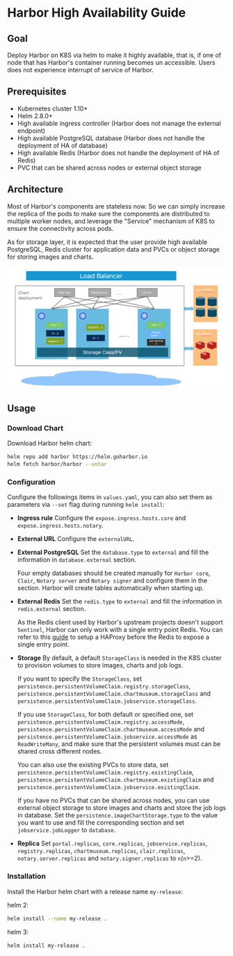 # Harbor High Availability Guide

## Goal

Deploy Harbor on K8S via helm to make it highly available, that is, if one of node that has Harbor's container running becomes un accessible. Users does not experience interrupt of service of Harbor.

## Prerequisites

- Kubernetes cluster 1.10+
- Helm 2.8.0+
- High available ingress controller (Harbor does not manage the external endpoint)
- High available PostgreSQL database (Harbor does not handle the deployment of HA of database)
- High available Redis (Harbor does not handle the deployment of HA of Redis)
- PVC that can be shared across nodes or external object storage

## Architecture

Most of Harbor's components are stateless now.  So we can simply increase the replica of the pods to make sure the components are distributed to multiple worker nodes, and leverage the "Service" mechanism of K8S to ensure the connectivity across pods.

As for storage layer, it is expected that the user provide high available PostgreSQL, Redis cluster for application data and PVCs or object storage for storing images and charts.

![HA](img/ha.png)

## Usage

### Download Chart

Download Harbor helm chart:

```bash
helm repo add harbor https://helm.goharbor.io
helm fetch harbor/harbor --untar
```

### Configuration

Configure the followings items in `values.yaml`, you can also set them as parameters via `--set` flag during running `helm install`:

- **Ingress rule**
   Configure the `expose.ingress.hosts.core` and `expose.ingress.hosts.notary`.
- **External URL**
   Configure the `externalURL`.
- **External PostgreSQL**
   Set the `database.type` to `external` and fill the information in `database.external` section.

   Four empty databases should be created manually for `Harbor core`, `Clair`, `Notary server` and `Notary signer` and configure them in the section. Harbor will create tables automatically when starting up.
- **External Redis**
   Set the `redis.type` to `external` and fill the information in `redis.external` section.

   As the Redis client used by Harbor's upstream projects doesn't support `Sentinel`, Harbor can only work with a single entry point Redis. You can refer to this [guide](https://community.pivotal.io/s/article/How-to-setup-HAProxy-and-Redis-Sentinel-for-automatic-failover-between-Redis-Master-and-Slave-servers) to setup a HAProxy before the Redis to expose a single entry point.
- **Storage**
   By default, a default `StorageClass` is needed in the K8S cluster to provision volumes to store images, charts and job logs.

   If you want to specify the `StorageClass`, set `persistence.persistentVolumeClaim.registry.storageClass`, `persistence.persistentVolumeClaim.chartmuseum.storageClass` and `persistence.persistentVolumeClaim.jobservice.storageClass`.

   If you use `StorageClass`, for both default or specified one, set `persistence.persistentVolumeClaim.registry.accessMode`, `persistence.persistentVolumeClaim.chartmuseum.accessMode` and `persistence.persistentVolumeClaim.jobservice.accessMode` as `ReadWriteMany`, and make sure that the persistent volumes must can be shared cross different nodes.

   You can also use the existing PVCs to store data, set `persistence.persistentVolumeClaim.registry.existingClaim`, `persistence.persistentVolumeClaim.chartmuseum.existingClaim` and `persistence.persistentVolumeClaim.jobservice.existingClaim`.

   If you have no PVCs that can be shared across nodes, you can use external object storage to store images and charts and store the job logs in database. Set the `persistence.imageChartStorage.type` to the value you want to use and fill the corresponding section and set `jobservice.jobLogger` to `database`.

- **Replica**
   Set `portal.replicas`, `core.replicas`, `jobservice.replicas`, `registry.replicas`, `chartmuseum.replicas`, `clair.replicas`, `notary.server.replicas` and `notary.signer.replicas` to `n`(`n`>=2).

### Installation

Install the Harbor helm chart with a release name `my-release`:  

helm 2:
```bash
helm install --name my-release .
```
helm 3:
```
helm install my-release .
```
